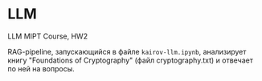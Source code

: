 # LLM
LLM MIPT Course, HW2

RAG-pipeline, запускающийся в файле `kairov-llm.ipynb`, анализирует книгу "Foundations of Cryptography" (файл cryptography.txt) и отвечает по ней на вопросы.
